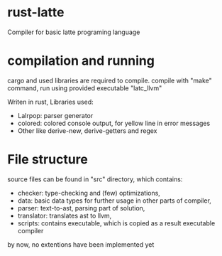 # rust-latte
Compiler for basic latte programing language

# compilation and running
cargo and used libraries are required to compile.
compile with "make" command,
run using provided executable "latc_llvm"

Writen in rust,
Libraries used:
  - Lalrpop: parser generator
  - colored: colored console output, for yellow line in error messages
  - Other like derive-new, derive-getters and regex

# File structure
source files can be found in "src" directory, which contains:
  - checker: type-checking and (few) optimizations,
  - data: basic data types for further usage in other parts of compiler,
  - parser: text-to-ast, parsing part of solution,
  - translator: translates ast to llvm,
  - scripts: contains executable, which is copied as a result executable compiler

by now, no extentions have been implemented yet